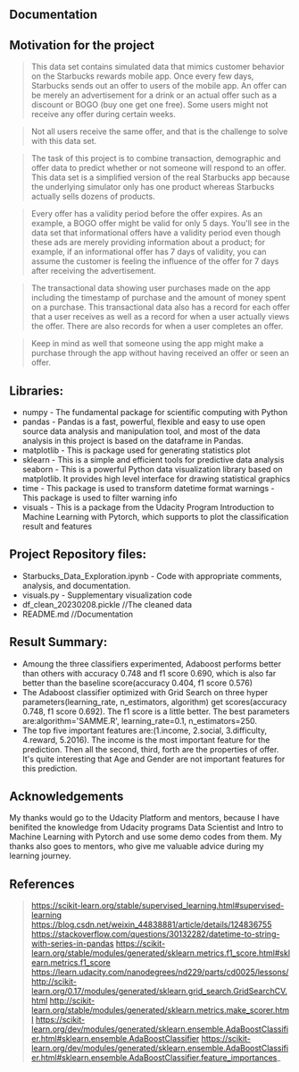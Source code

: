 Documentation
-------------
## Motivation for the project
> This data set contains simulated data that mimics customer behavior on the Starbucks rewards mobile app. Once every few days, Starbucks sends out an offer to users of the mobile app. An offer can be merely an advertisement for a drink or an actual offer such as a discount or BOGO (buy one get one free). Some users might not receive any offer during certain weeks. 

> Not all users receive the same offer, and that is the challenge to solve with this data set.

> The task of this project is to combine transaction, demographic and offer data to predict whether or not someone will respond to an offer. This data set is a simplified version of the real Starbucks app because the underlying simulator only has one product whereas Starbucks actually sells dozens of products.

> Every offer has a validity period before the offer expires. As an example, a BOGO offer might be valid for only 5 days. You'll see in the data set that informational offers have a validity period even though these ads are merely providing information about a product; for example, if an informational offer has 7 days of validity, you can assume the customer is feeling the influence of the offer for 7 days after receiving the advertisement.

> The transactional data showing user purchases made on the app including the timestamp of purchase and the amount of money spent on a purchase. This transactional data also has a record for each offer that a user receives as well as a record for when a user actually views the offer. There are also records for when a user completes an offer. 

> Keep in mind as well that someone using the app might make a purchase through the app without having received an offer or seen an offer.

##  Libraries:
* numpy - The fundamental package for scientific computing with Python
* pandas - Pandas is a fast, powerful, flexible and easy to use open source data analysis and manipulation tool, and most of the data analysis in this project is based on the dataframe in Pandas.
* matplotlib - This is package used for generating statistics plot
* sklearn - This is a simple and efficient tools for predictive data analysis
seaborn - This is a powerful Python data visualization library based on matplotlib. It provides high level interface for drawing statistical graphics
* time - This package is used to transform datetime format
warnings - This package is used to filter warning info
* visuals - This is a package from the Udacity Program Introduction to Machine Learning with Pytorch, which supports to plot the classification result and features

## Project Repository files:
* Starbucks_Data_Exploration.ipynb	-	Code with appropriate comments, analysis, and documentation.
* visuals.py				-	Supplementary visualization code
* df_clean_20230208.pickle			    //The cleaned data
* README.md               			    //Documentation

## Result Summary:
*  Amoung the three classifiers experimented, Adaboost performs better than others with accuracy 0.748 and f1 score 0.690, which is also far better than the baseline score(accuracy 0.404, f1 score 0.576)
*  The Adaboost classifier optimized with Grid Search on three hyper parameters(learning_rate, n_estimators, algorithm) get scores(accuracy 0.748, f1 score 0.692). The f1 score is a little better. The best parameters are:algorithm='SAMME.R', learning_rate=0.1, n_estimators=250.
*  The top five important features are:(1.income, 2.social, 3.difficulty, 4.reward, 5.2016). The income is the most important feature for the prediction. Then all the second, third, forth are the properties of offer. It's quite interesting that Age and Gender are not important features for this prediction.

## Acknowledgements
My thanks would go to the Udacity Platform and mentors, because I have benifited the knowledge from Udacity programs Data Scientist and Intro to Machine Learning with Pytorch and use some demo codes from them. My thanks also goes to mentors, who give me valuable advice during my learning journey.

## References
> https://scikit-learn.org/stable/supervised_learning.html#supervised-learning
> https://blog.csdn.net/weixin_44838881/article/details/124836755
> https://stackoverflow.com/questions/30132282/datetime-to-string-with-series-in-pandas
> https://scikit-learn.org/stable/modules/generated/sklearn.metrics.f1_score.html#sklearn.metrics.f1_score
> https://learn.udacity.com/nanodegrees/nd229/parts/cd0025/lessons/
> http://scikit-learn.org/0.17/modules/generated/sklearn.grid_search.GridSearchCV.html
> http://scikit-learn.org/stable/modules/generated/sklearn.metrics.make_scorer.html
> https://scikit-learn.org/dev/modules/generated/sklearn.ensemble.AdaBoostClassifier.html#sklearn.ensemble.AdaBoostClassifier
> https://scikit-learn.org/dev/modules/generated/sklearn.ensemble.AdaBoostClassifier.html#sklearn.ensemble.AdaBoostClassifier.feature_importances_
